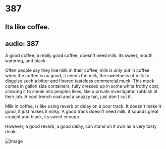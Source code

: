 # 387
## Its like coffee.
audio: 387
---
A good coffee, a really good coffee, doesn't need milk. Its sweet, mouth watering, and black.

Often people say they like milk in their coffee, milk is only put in coffee when the coffee is no good, it needs the milk, the sweetness of milk to disguise such a bitter and floored tasteless commercial muck. This muck comes in gallon size containers, fully dressed up in some white frothy coat, allowing it to sneak into peoples lives, like a private investigator, rubbish at their job. A cool trench coat and a snazzy hat, just don't cut it.

Milk in coffee, is like using reverb or delay on a poor track. It doesn't make it good, it just makes it milky. A good track doesn't need milk, it sounds great straight and black, its sweet enough.

However, a good reverb, a good delay, can stand on it own as a very tasty drink.

![Image](/assets/img/Snd-387.png)

